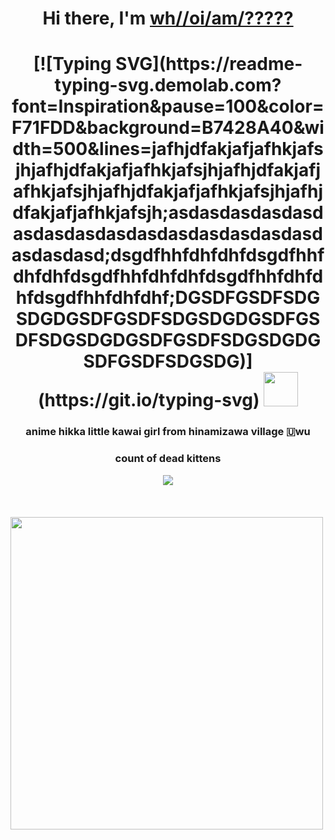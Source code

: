 <h1 align="center">Hi there, I'm <a href="https://vk.com/immortalpainhihihihi" target="_blank">wh//oi/am/?????</a> 
<h1 align="center">[![Typing SVG](https://readme-typing-svg.demolab.com?font=Inspiration&pause=100&color=F71FDD&background=B7428A40&width=500&lines=jafhjdfakjafjafhkjafsjhjafhjdfakjafjafhkjafsjhjafhjdfakjafjafhkjafsjhjafhjdfakjafjafhkjafsjhjafhjdfakjafjafhkjafsjh;asdasdasdasdasdasdasdasdasdasdasdasdasdasdasdasdasdasd;dsgdfhhfdhfdhfdsgdfhhfdhfdhfdsgdfhhfdhfdhfdsgdfhhfdhfdhfdsgdfhhfdhfdhf;DGSDFGSDFSDGSDGDGSDFGSDFSDGSDGDGSDFGSDFSDGSDGDGSDFGSDFSDGSDGDGSDFGSDFSDGSDG)](https://git.io/typing-svg)</a> 
<img src="https://i.kym-cdn.com/photos/images/facebook/001/618/911/0c4.jpg_large" height="55"/></h1>
<h3 align="center">anime hikka little kawai girl from hinamizawa village 🇺wu</h3>
<div>
  <div align="center">
    <h3>count of dead kittens</h3>
    <img src="https://profile-counter.glitch.me/DRainEm0/count.svg"/>
  </div>
</div>
</h3>
<br clear="both"/>
<br clear="both"/>
<br clear="both"/>
<div>
  <img align="center" height="500" src="https://www.gifcen.com/wp-content/uploads/2022/05/shadow-the-hedgehog-gif-7.gif"/>
</div>



